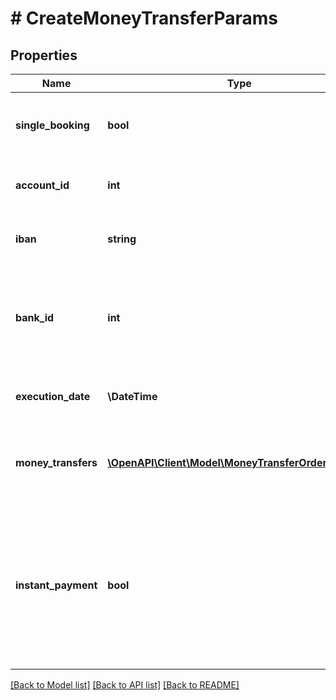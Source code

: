 # # CreateMoneyTransferParams

## Properties

Name | Type | Description | Notes
------------ | ------------- | ------------- | -------------
**single_booking** | **bool** | This field is only relevant when you pass multiple orders. It determines whether the orders should be processed by the bank as one collective booking (in case of &#39;false&#39;), or as single bookings (in case of &#39;true&#39;). Note that it is subject to the bank whether it will regard the field. Default value is &#39;false&#39;. | [optional] [default to false]
**account_id** | **int** | Identifier of the account that should be used for the order. If you want to do a standalone order (finAPI Payment product, i.e. for an account that is not imported in finAPI) leave this field unset and instead use the fields &lt;code&gt;iban&lt;/code&gt; and &lt;code&gt;bankId&lt;/code&gt;. | [optional]
**iban** | **string** | IBAN of the account that should be used for the order. Use this field only if you want to do a standalone order (finAPI Payment product, i.e. for an account that is not imported in finAPI). Otherwise, use the &lt;code&gt;accountId&lt;/code&gt; field and leave this field unset. | [optional]
**bank_id** | **int** | Identifier of the bank that should be used. Use this field only if you want to do a standalone order (finAPI Payment product, i.e. for an account that is not imported in finAPI) and when the &lt;code&gt;iban&lt;/code&gt; is not sufficient to uniquely identify the bank (a bank search for the IBAN via &lt;code&gt;GET /banks?search&#x3D;[IBAN]&lt;/code&gt; returns multiple banks). If the IBAN uniquely identifies the bank, you may leave this field unset. Also, leave the field unset for non-standalone orders (using the &lt;code&gt;accountId&lt;/code&gt; field). | [optional]
**execution_date** | **\DateTime** | &lt;strong&gt;Format:&lt;/strong&gt; &#39;YYYY-MM-DD&#39;&lt;br/&gt;Execution date for the money transfer(s). May not be in the past. For instant payments, it must either be omitted, or be the current date. If not specified, most banks will use the current date as the instructed date for execution. | [optional]
**money_transfers** | [**\OpenAPI\Client\Model\MoneyTransferOrderParams[]**](MoneyTransferOrderParams.md) | List of money transfer orders (may contain at most 15000 items). Please note that collective money transfer may not always be supported.&lt;br/&gt;Bank-specific constraints may apply to this field. Please refer to BankInterface.paymentConstraints to make sure the payment you are creating won&#39;t get rejected.&lt;br/&gt; &lt;strong&gt;Type:&lt;/strong&gt; MoneyTransferOrderParams |
**instant_payment** | **bool** | Whether the order should be submitted to the bank as an instant SEPA order. Default value is &#39;false&#39;.&lt;br/&gt;&lt;br/&gt;NOTE:&lt;br/&gt;&amp;bull; Instant payments can only be submitted if you are self-licensed (and not using the finAPI Web Form) OR via our Web Form from the endpoint &lt;a href&#x3D;&#39;?product&#x3D;web_form_2.0#tag--Payment-Initiation-Services&#39; target&#x3D;&#39;_blank&#39;&gt;here&lt;/a&gt;.&lt;br/&gt;&amp;bull; Submitting an instant payment will work only with interfaces that support it, see BankInterface.paymentCapabilities.sepaInstantMoneyTransfer&lt;br/&gt;&amp;bull; Instant payments work only for a single order, not for collective orders.&lt;br/&gt;&amp;bull; The bank may charge a fee for instant payments, depending on the agreement between the user and the bank.&lt;br/&gt;&amp;bull; The payment might get rejected if the source and/or target account doesn&#39;t support instant payments. | [optional] [default to false]

[[Back to Model list]](../../README.md#models) [[Back to API list]](../../README.md#endpoints) [[Back to README]](../../README.md)
